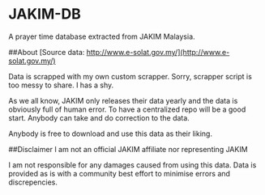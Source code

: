# JAKIM-DB
A prayer time database extracted from JAKIM Malaysia.

##About
[Source data: http://www.e-solat.gov.my/](http://www.e-solat.gov.my/)

Data is scrapped with my own custom scrapper. Sorry, scrapper script is too messy to share. I has a shy. 

As we all know, JAKIM only releases their data yearly and the data is obviously full of human error. To have a centralized repo will be a good start. Anybody can take and do correction to the data. 

Anybody is free to download and use this data as their liking. 

##Disclaimer
I am not an official JAKIM affiliate nor representing JAKIM

I am not responsible for any damages caused from using this data. Data is provided as is with a community best effort to minimise errors and discrepencies. 
